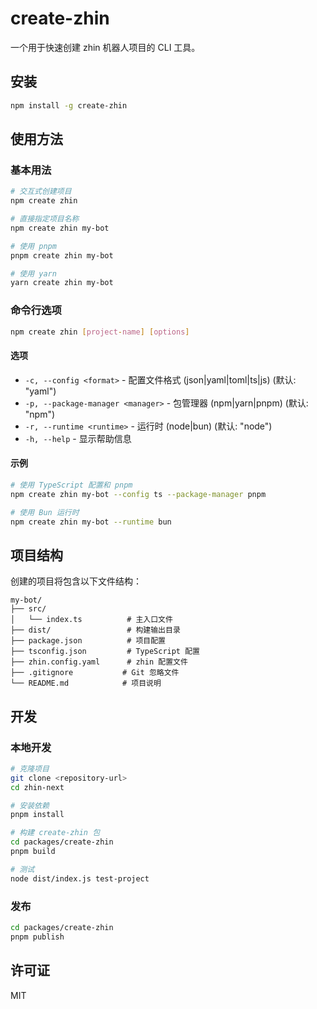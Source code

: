 # create-zhin

一个用于快速创建 zhin 机器人项目的 CLI 工具。

## 安装

```bash
npm install -g create-zhin
```

## 使用方法

### 基本用法

```bash
# 交互式创建项目
npm create zhin

# 直接指定项目名称
npm create zhin my-bot

# 使用 pnpm
pnpm create zhin my-bot

# 使用 yarn
yarn create zhin my-bot
```

### 命令行选项

```bash
npm create zhin [project-name] [options]
```

#### 选项

- `-c, --config <format>` - 配置文件格式 (json|yaml|toml|ts|js) (默认: "yaml")
- `-p, --package-manager <manager>` - 包管理器 (npm|yarn|pnpm) (默认: "npm")
- `-r, --runtime <runtime>` - 运行时 (node|bun) (默认: "node")
- `-h, --help` - 显示帮助信息

#### 示例

```bash
# 使用 TypeScript 配置和 pnpm
npm create zhin my-bot --config ts --package-manager pnpm

# 使用 Bun 运行时
npm create zhin my-bot --runtime bun
```

## 项目结构

创建的项目将包含以下文件结构：

```
my-bot/
├── src/
│   └── index.ts          # 主入口文件
├── dist/                 # 构建输出目录
├── package.json          # 项目配置
├── tsconfig.json         # TypeScript 配置
├── zhin.config.yaml      # zhin 配置文件
├── .gitignore           # Git 忽略文件
└── README.md            # 项目说明
```

## 开发

### 本地开发

```bash
# 克隆项目
git clone <repository-url>
cd zhin-next

# 安装依赖
pnpm install

# 构建 create-zhin 包
cd packages/create-zhin
pnpm build

# 测试
node dist/index.js test-project
```

### 发布

```bash
cd packages/create-zhin
pnpm publish
```

## 许可证

MIT 